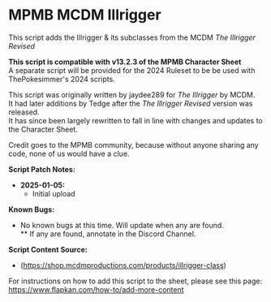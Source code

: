 # MPMB MCDM Illrigger
This script adds the Illrigger & its subclasses from the MCDM *The Illrigger Revised*

**This script is compatible with v13.2.3 of the MPMB Character Sheet**  
 A separate script will be provided for the 2024 Ruleset to be be used with ThePokesimmer's 2024 scripts. 

This script was originally written by jaydee289 for *The Illrigger* by MCDM.  
It had later additions by Tedge after the *The Illrigger Revised* version was released.  
It has since been largely rewritten to fall in line with changes and updates to the Character Sheet.  

Credit goes to the MPMB community, because without anyone sharing any code, none of us would have a clue.  

**Script Patch Notes:**
- **2025-01-05:**
  - Initial upload

**Known Bugs:**
- No known bugs at this time. Will update when any are found.  
  ** If any are found, annotate in the Discord Channel.

**Script Content Source:**
- (https://shop.mcdmproductions.com/products/illrigger-class)

For instructions on how to add this script to the sheet, please see this page: https://www.flapkan.com/how-to/add-more-content
